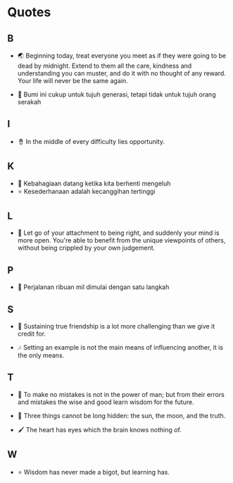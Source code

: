 # Quotes

## B
- 🌏 Beginning today, treat everyone you meet as if they were going to be dead by midnight. Extend to them all the care, kindness and understanding you can muster, and do it with no thought of any reward. Your life will never be the same again.

- 🎺 Bumi ini cukup untuk tujuh generasi, tetapi tidak untuk tujuh orang serakah

## I

- 🪘 In the middle of every difficulty lies opportunity.

## K

- 🧿 Kebahagiaan datang ketika kita berhenti mengeluh
- ⭐ Kesederhanaan adalah kecanggihan tertinggi

## L

- 🎹 Let go of your attachment to being right, and suddenly your mind is more open. You're able to benefit from the unique viewpoints of others, without being crippled by your own judgement.

## P

- 🎺 Perjalanan ribuan mil dimulai dengan satu langkah

## S
- 🥁 Sustaining true friendship is a lot more challenging than we give it credit for.

- 🎶 Setting an example is not the main means of influencing another, it is the only means.

## T
- 🎨 To make no mistakes is not in the power of man; but from their errors and mistakes the wise and good learn wisdom for the future.
- 🥉 Three things cannot be long hidden: the sun, the moon, and the truth.

- 🖌️ The heart has eyes which the brain knows nothing of.

## W

- ⭐ Wisdom has never made a bigot, but learning has.
